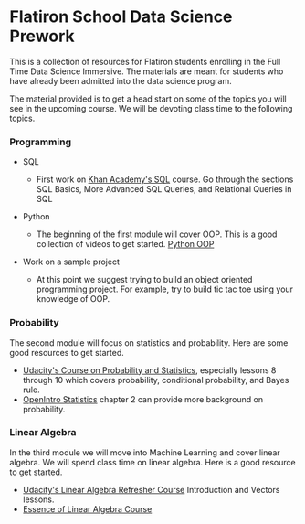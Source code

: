 # Flatiron School Data Science Prework

This is a collection of resources for Flatiron students enrolling in the Full Time Data Science Immersive. The materials are meant for students who have already been admitted into the data science program.  

The material provided is to get a head start on some of the topics you will see in the upcoming course.  We will be devoting class time to the following topics. 

### Programming

* SQL
  * First work on [Khan Academy's SQL](https://www.khanacademy.org/computing/computer-programming/sql) course.  Go through the sections SQL Basics, More Advanced SQL Queries, and Relational Queries in SQL

* Python
  * The beginning of the first module will cover OOP.  This is a good collection of videos to get started.  [Python OOP](https://www.youtube.com/watch?v=ZDa-Z5JzLYM&list=PL-osiE80TeTsqhIuOqKhwlXsIBIdSeYtc)

* Work on a sample project
	* At this point we suggest trying to build an object oriented programming project.  For example, try to build tic tac toe using your knowledge of OOP.

### Probability

The second module will focus on statistics and probability.  Here are some good resources to get started.

  * [Udacity's Course on Probability and Statistics](https://classroom.udacity.com/courses/st101), especially lessons 8 through 10 which covers probability, conditional probability, and Bayes rule.  
* [OpenIntro Statistics](https://www.openintro.org/download.php?file=os3_tablet&referrer=/stat/textbook.php) chapter 2 can provide more background on probability.

### Linear Algebra

In the third module we will move into Machine Learning and cover linear algebra.  We will spend class time on linear algebra.  Here is a good resource to get started.

* [Udacity's Linear Algebra Refresher Course](https://classroom.udacity.com/courses/ud953/) Introduction and Vectors lessons.
* [Essence of Linear Algebra Course](https://www.youtube.com/watch?v=kjBOesZCoqc&list=PLZHQObOWTQDPD3MizzM2xVFitgF8hE_ab) 

